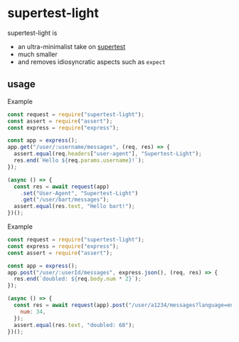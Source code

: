 # supertest-light

supertest-light is

- an ultra-minimalist take on [supertest](https://github.com/visionmedia/supertest/)
- much smaller
- and removes idiosyncratic aspects such as `expect`

## usage

Example

```js
const request = require("supertest-light");
const assert = require("assert");
const express = require("express");

const app = express();
app.get("/user/:username/messages", (req, res) => {
  assert.equal(req.headers["user-agent"], "Supertest-Light");
  res.end(`Hello ${req.params.username}!`);
});

(async () => {
  const res = await request(app)
    .set("User-Agent", "Supertest-Light")
    .get("/user/bart/messages");
  assert.equal(res.text, "Hello bart!");
})();
```

Example

```js
const request = require("supertest-light");
const express = require("express");
const assert = require("assert");

const app = express();
app.post("/user/:userId/messages", express.json(), (req, res) => {
  res.end(`doubled: ${req.body.num * 2}`);
});

(async () => {
  const res = await request(app).post("/user/a1234/messages?language=en", {
    num: 34,
  });
  assert.equal(res.text, "doubled: 68");
})();
```
